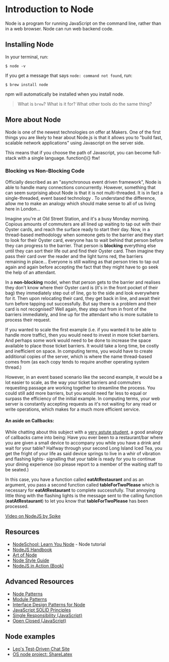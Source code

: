 # Introduction to Node

Node is a program for running JavaScript on the command line, rather than in a web browser.  Node can run web backend code.

## Installing Node

In your terminal, run:

    $ node -v

If you get a message that says `node: command not found`, run:

    $ brew install node

npm will automatically be installed when you install node.

> What is `brew`? What is it for? What other tools do the same thing?

## More about Node

Node is one of the newest technologies on offer at Makers. One of the first things you are likely to hear about Node.js is that it allows you to "build fast, scalable network applications" using Javascript on the server side.

This means that if you choose the path of Javascript, you can become full-stack with a single language. function(){} ftw!

### Blocking vs Non-Blocking Code

Officially described as an "asynchronous event driven framework", Node is able to handle many connections concurrently. However, something that can seem surprising about Node is that it is not multi-threaded. It is in fact a single-threaded, event based technology . To understand the difference, allow me to make an analogy which should make sense to all of us living here in London...

Imagine you're at Old Street Station, and it's a busy Monday morning. Copious amounts of commuters are all lined up waiting to tap out with their Oyster cards, and reach the surface ready to start their day. Now, in a thread-based methodology when someone gets to the barrier and they start to look for their Oyster card, everyone has to wait behind that person before they can progress to the barrier. That person is __blocking__ everything else until they can sort their life out and find their Oyster card. Then imagine they pass their card over the reader and the light turns red, the barriers remaining in place... Everyone is still waiting as that person tries to tap out again and again before accepting the fact that they might have to go seek the help of an attendant.

In a __non-blocking__ model, when that person gets to the barrier and realises they don't know where their Oyster card is (it's in the front pocket of their bag) they immediately step out of line, go to the side and look everywhere for it. Then upon relocating their card, they get back in line, and await their turn before tapping out successfully. But say there is a problem and their card is not recognised? Well again, they step out from in front of the barriers immediately, and line up for the attendant who is more suitable to process their request.

If you wanted to scale the first example (i.e. if you wanted it to be able to handle more traffic), then you would need to invest in more ticket barriers. And perhaps some work would need to be done to increase the space available to place those ticket barriers. It would take a long time, be costly and inefficient on space. In computing terms, you would have to create additional copies of the server, which is where the name thread-based comes from (as each copy tends to require another operating system thread.)

However, in an event based scenario like the second example, it would be a lot easier to scale, as the way your ticket barriers and commuters requesting passage are working together to streamline the process. You could still add more barriers, but you would need far less to equal or surpass the efficiency of the initial example. In computing terms, your web server is constantly accepting requests as it's not waiting for any read or write operations, which makes for a much more efficient service.

#### An aside on Callbacks:

While chatting about this subject with a [very astute student](https://github.com/yvettecook), a good analogy of callbacks came into being: Have you ever been to a restaurant/bar where you are given a small device to accompany you while you have a drink and wait for your table? Halfway through your second Long Island Iced Tea, you get the fright of your life as said device springs to live in a whir of vibration and flashing lights- signalling that your table is ready for you to continue your dining experience (so please report to a member of the waiting staff to be seated.)

In this case, you have a function called __eatAtRestaurant__ and as an argument, you pass a second function called __tableForTwoPlease__ which is necessary for __eatAtRestaurant__ to complete successfully. That annoying little thing with the flashing lights is the message sent to the calling function (__eatAtRestaurant__) to let you know that __tableForTwoPlease__ has been processed.

[Video on NodeJS by Spike](https://vimeo.com/110240527)

Resources
---------

* [NodeSchool: Learn You Node](https://github.com/rvagg/learnyounode) - Node tutorial
* [NodeJS Handbook](https://github.com/FredKSchott/NodeJS-Handbook)
* [Art of Node](https://github.com/maxogden/art-of-node)
* [Node Style Guide](https://github.com/felixge/node-style-guide)
* [NodeJS in Action (Book)](http://www.manning.com/cantelon/)

Advanced Resources
----------
* [Node Patterns](https://github.com/nodebits/distilled-patterns)
* [Module Patterns](http://darrenderidder.github.io/talks/ModulePatterns/#/)
* [Interface Design Patterns for Node](http://bites.goodeggs.com/posts/export-this/)
* [JavaScript SOLID Principles](https://www.youtube.com/watch?v=TAVn7s-kO9o)
* [Single Responsibility (JavaScript)](http://freshbrewedcode.com/derekgreer/2011/12/08/solid-javascript-single-responsibility-principle/)
* [Open Closed (JavaScript)](http://aspiringcraftsman.com/2011/12/19/solid-javascript-the-openclosed-principle/)

Node examples
---------
* [Leo's Test-Driven Chat Site](https://github.com/pitchinvasion/node-mocha)
* [OS node project: ShareLatex](https://github.com/sharelatex/web-sharelatex)



